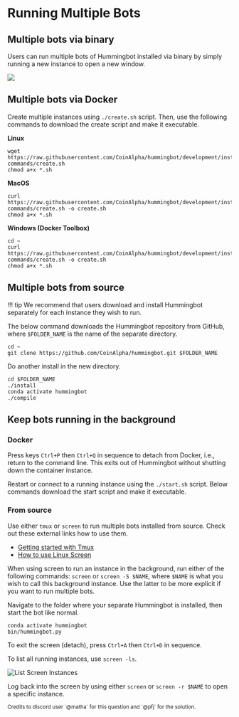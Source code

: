 # Running Multiple Bots

## Multiple bots via binary

Users can run multiple bots of Hummingbot installed via binary by simply running a new instance to open a new window.

![](/assets/img/multiple_bots1.gif)

## Multiple bots via Docker

Create multiple instances using `./create.sh` script. Then, use the following commands to download the create script and make it executable.

**Linux**

```Linux
wget https://raw.githubusercontent.com/CoinAlpha/hummingbot/development/installation/docker-commands/create.sh
chmod a+x *.sh
```

**MacOS**

```MacOS
curl https://raw.githubusercontent.com/CoinAlpha/hummingbot/development/installation/docker-commands/create.sh -o create.sh
chmod a+x *.sh
```

**Windows (Docker Toolbox)**

```
cd ~
curl https://raw.githubusercontent.com/CoinAlpha/hummingbot/development/installation/docker-commands/create.sh -o create.sh
chmod a+x *.sh
```

## Multiple bots from source

!!! tip
    We recommend that users download and install Hummingbot separately for each instance they wish to run.

The below command downloads the Hummingbot repository from GitHub, where `$FOLDER_NAME` is the name of the separate directory.

```
cd ~
git clone https://github.com/CoinAlpha/hummingbot.git $FOLDER_NAME
```

Do another install in the new directory.

```
cd $FOLDER_NAME
./install
conda activate hummingbot
./compile
```

## Keep bots running in the background

### Docker

Press keys `Ctrl+P` then `Ctrl+Q` in sequence to detach from Docker, i.e., return to the command line. This exits out of Hummingbot without shutting down the container instance.

Restart or connect to a running instance using the `./start.sh` script. Below commands download the start script and make it executable.

### From source

Use either `tmux` or `screen` to run multiple bots installed from source. Check out these external links how to use them.

- [Getting started with Tmux](https://linuxize.com/post/getting-started-with-tmux/)
- [How to use Linux Screen](https://linuxize.com/post/how-to-use-linux-screen/)

When using screen to run an instance in the background, run either of the following commands: `screen` or `screen -S $NAME`, where `$NAME` is what you wish to call this background instance. Use the latter to be more explicit if you want to run multiple bots.

Navigate to the folder where your separate Hummingbot is installed, then start the bot like normal.

```
conda activate hummingbot
bin/hummingbot.py
```

To exit the screen (detach), press `Ctrl+A` then `Ctrl+D` in sequence.

To list all running instances, use `screen -ls`.

![List Screen Instances](/assets/img/screen.png)

Log back into the screen by using either `screen` or `screen -r $NAME` to open a specific instance.

<small>
  Credits to discord user `@matha` for this question and `@pfj` for the
  solution.
</small>
